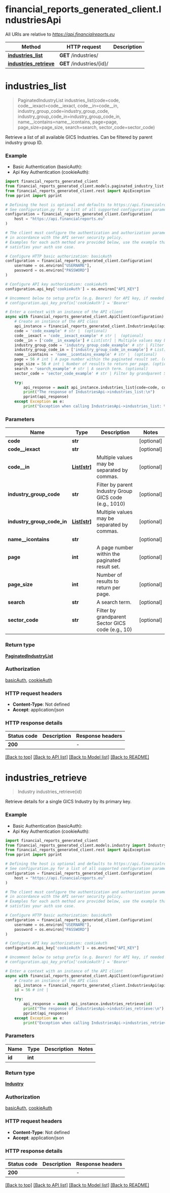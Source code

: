 # financial_reports_generated_client.IndustriesApi

All URIs are relative to *https://api.financialreports.eu*

Method | HTTP request | Description
------------- | ------------- | -------------
[**industries_list**](IndustriesApi.md#industries_list) | **GET** /industries/ | 
[**industries_retrieve**](IndustriesApi.md#industries_retrieve) | **GET** /industries/{id}/ | 


# **industries_list**
> PaginatedIndustryList industries_list(code=code, code__iexact=code__iexact, code__in=code__in, industry_group_code=industry_group_code, industry_group_code_in=industry_group_code_in, name__icontains=name__icontains, page=page, page_size=page_size, search=search, sector_code=sector_code)

Retrieve a list of all available GICS Industries. Can be filtered by parent industry group ID.

### Example

* Basic Authentication (basicAuth):
* Api Key Authentication (cookieAuth):

```python
import financial_reports_generated_client
from financial_reports_generated_client.models.paginated_industry_list import PaginatedIndustryList
from financial_reports_generated_client.rest import ApiException
from pprint import pprint

# Defining the host is optional and defaults to https://api.financialreports.eu
# See configuration.py for a list of all supported configuration parameters.
configuration = financial_reports_generated_client.Configuration(
    host = "https://api.financialreports.eu"
)

# The client must configure the authentication and authorization parameters
# in accordance with the API server security policy.
# Examples for each auth method are provided below, use the example that
# satisfies your auth use case.

# Configure HTTP basic authorization: basicAuth
configuration = financial_reports_generated_client.Configuration(
    username = os.environ["USERNAME"],
    password = os.environ["PASSWORD"]
)

# Configure API key authorization: cookieAuth
configuration.api_key['cookieAuth'] = os.environ["API_KEY"]

# Uncomment below to setup prefix (e.g. Bearer) for API key, if needed
# configuration.api_key_prefix['cookieAuth'] = 'Bearer'

# Enter a context with an instance of the API client
async with financial_reports_generated_client.ApiClient(configuration) as api_client:
    # Create an instance of the API class
    api_instance = financial_reports_generated_client.IndustriesApi(api_client)
    code = 'code_example' # str |  (optional)
    code__iexact = 'code__iexact_example' # str |  (optional)
    code__in = ['code__in_example'] # List[str] | Multiple values may be separated by commas. (optional)
    industry_group_code = 'industry_group_code_example' # str | Filter by parent Industry Group GICS code (e.g., 1010) (optional)
    industry_group_code_in = ['industry_group_code_in_example'] # List[str] | Multiple values may be separated by commas. (optional)
    name__icontains = 'name__icontains_example' # str |  (optional)
    page = 56 # int | A page number within the paginated result set. (optional)
    page_size = 56 # int | Number of results to return per page. (optional)
    search = 'search_example' # str | A search term. (optional)
    sector_code = 'sector_code_example' # str | Filter by grandparent Sector GICS code (e.g., 10) (optional)

    try:
        api_response = await api_instance.industries_list(code=code, code__iexact=code__iexact, code__in=code__in, industry_group_code=industry_group_code, industry_group_code_in=industry_group_code_in, name__icontains=name__icontains, page=page, page_size=page_size, search=search, sector_code=sector_code)
        print("The response of IndustriesApi->industries_list:\n")
        pprint(api_response)
    except Exception as e:
        print("Exception when calling IndustriesApi->industries_list: %s\n" % e)
```



### Parameters


Name | Type | Description  | Notes
------------- | ------------- | ------------- | -------------
 **code** | **str**|  | [optional] 
 **code__iexact** | **str**|  | [optional] 
 **code__in** | [**List[str]**](str.md)| Multiple values may be separated by commas. | [optional] 
 **industry_group_code** | **str**| Filter by parent Industry Group GICS code (e.g., 1010) | [optional] 
 **industry_group_code_in** | [**List[str]**](str.md)| Multiple values may be separated by commas. | [optional] 
 **name__icontains** | **str**|  | [optional] 
 **page** | **int**| A page number within the paginated result set. | [optional] 
 **page_size** | **int**| Number of results to return per page. | [optional] 
 **search** | **str**| A search term. | [optional] 
 **sector_code** | **str**| Filter by grandparent Sector GICS code (e.g., 10) | [optional] 

### Return type

[**PaginatedIndustryList**](PaginatedIndustryList.md)

### Authorization

[basicAuth](../README.md#basicAuth), [cookieAuth](../README.md#cookieAuth)

### HTTP request headers

 - **Content-Type**: Not defined
 - **Accept**: application/json

### HTTP response details

| Status code | Description | Response headers |
|-------------|-------------|------------------|
**200** |  |  -  |

[[Back to top]](#) [[Back to API list]](../README.md#documentation-for-api-endpoints) [[Back to Model list]](../README.md#documentation-for-models) [[Back to README]](../README.md)

# **industries_retrieve**
> Industry industries_retrieve(id)

Retrieve details for a single GICS Industry by its primary key.

### Example

* Basic Authentication (basicAuth):
* Api Key Authentication (cookieAuth):

```python
import financial_reports_generated_client
from financial_reports_generated_client.models.industry import Industry
from financial_reports_generated_client.rest import ApiException
from pprint import pprint

# Defining the host is optional and defaults to https://api.financialreports.eu
# See configuration.py for a list of all supported configuration parameters.
configuration = financial_reports_generated_client.Configuration(
    host = "https://api.financialreports.eu"
)

# The client must configure the authentication and authorization parameters
# in accordance with the API server security policy.
# Examples for each auth method are provided below, use the example that
# satisfies your auth use case.

# Configure HTTP basic authorization: basicAuth
configuration = financial_reports_generated_client.Configuration(
    username = os.environ["USERNAME"],
    password = os.environ["PASSWORD"]
)

# Configure API key authorization: cookieAuth
configuration.api_key['cookieAuth'] = os.environ["API_KEY"]

# Uncomment below to setup prefix (e.g. Bearer) for API key, if needed
# configuration.api_key_prefix['cookieAuth'] = 'Bearer'

# Enter a context with an instance of the API client
async with financial_reports_generated_client.ApiClient(configuration) as api_client:
    # Create an instance of the API class
    api_instance = financial_reports_generated_client.IndustriesApi(api_client)
    id = 56 # int | 

    try:
        api_response = await api_instance.industries_retrieve(id)
        print("The response of IndustriesApi->industries_retrieve:\n")
        pprint(api_response)
    except Exception as e:
        print("Exception when calling IndustriesApi->industries_retrieve: %s\n" % e)
```



### Parameters


Name | Type | Description  | Notes
------------- | ------------- | ------------- | -------------
 **id** | **int**|  | 

### Return type

[**Industry**](Industry.md)

### Authorization

[basicAuth](../README.md#basicAuth), [cookieAuth](../README.md#cookieAuth)

### HTTP request headers

 - **Content-Type**: Not defined
 - **Accept**: application/json

### HTTP response details

| Status code | Description | Response headers |
|-------------|-------------|------------------|
**200** |  |  -  |

[[Back to top]](#) [[Back to API list]](../README.md#documentation-for-api-endpoints) [[Back to Model list]](../README.md#documentation-for-models) [[Back to README]](../README.md)

